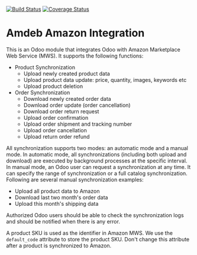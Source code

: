 [![Build Status](https://travis-ci.org/amdeb/amdeb-amazon.svg?branch=master)](https://travis-ci.org/amdeb/amdeb-amazon)
[![Coverage Status](https://img.shields.io/coveralls/amdeb/amdeb-amazon.svg)](https://coveralls.io/r/amdeb/amdeb-amazon)

Amdeb Amazon Integration
============

This is an Odoo module that integrates Odoo with Amazon 
Marketplace Web Service (MWS). It supports the following functions:

* Product Synchronization
    - Upload newly created product data
    - Upload product data update: price, quantity, images, keywords etc
    - Upload product deletion
* Order Synchronization
    - Download newly created order data
    - Download order update (order cancellation)
    - Download order return request
    - Upload order confirmation
    - Upload order shipment and tracking number
    - Upload order cancellation
    - Upload return order refund

All synchronization supports two modes: an automatic mode and a manual mode.
In automatic mode, all synchronizations (including both upload and download) 
are executed by background processes at the specific interval. In manual mode,
an Odoo user can request a synchronization at any time. It can specify 
the range of synchronization or a full catalog synchronization. 
Following are several manual synchronization examples:

* Upload all product data to Amazon
* Download last two month's order data
* Upload this month's shipping data

Authorized Odoo users should be able to check the synchronization logs and 
should be notified when there is any error. 

A product SKU is used as the identifier in Amazon MWS. We use 
the `default_code` attribute to store the product SKU. Don't change this
attribute after a product is synchronized to Amazon.  
